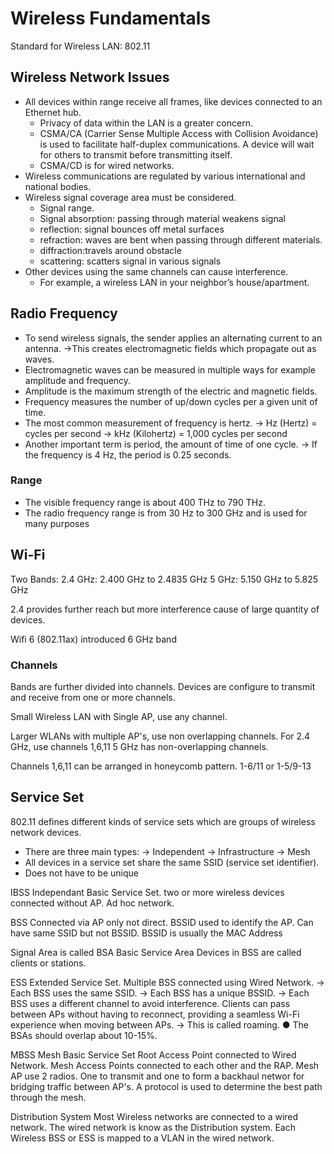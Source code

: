 # Wireless Fundamentals

Standard for Wireless LAN: 802.11

## Wireless Network Issues
- All devices within range receive all frames, like devices connected to an Ethernet hub.
    - Privacy of data within the LAN is a greater concern.
    - CSMA/CA (Carrier Sense Multiple Access with Collision Avoidance) is used to facilitate half-duplex communications. A device will wait for others to transmit before transmitting itself.
    - CSMA/CD is for wired networks.
- Wireless communications are regulated by various international and national bodies.
- Wireless signal coverage area must be considered.
    - Signal range.
    - Signal absorption: passing through material weakens signal
    - reflection: signal bounces off metal surfaces
    - refraction: waves are bent when passing through different materials.
    - diffraction:travels around obstacle
    - scattering: scatters signal in various signals
- Other devices using the same channels can cause interference.
    - For example, a wireless LAN in your neighbor’s house/apartment.

## Radio Frequency
- To send wireless signals, the sender applies an alternating current to an antenna.
→This creates electromagnetic fields which propagate out as waves.
- Electromagnetic waves can be measured in multiple ways for example amplitude and 
frequency.
- Amplitude is the maximum strength of the electric and magnetic fields.
-  Frequency measures the number of up/down cycles per a given unit of time.
- The most common measurement of frequency is hertz.
→ Hz (Hertz) = cycles per second
→ kHz (Kilohertz) = 1,000 cycles per second
- Another important term is period, the amount of time of one cycle.
→ If the frequency is 4 Hz, the period is 0.25 seconds.

### Range
- The visible frequency range is about 400 THz to 790 THz.
- The radio frequency range is from 30 Hz to 300 GHz and is used for many purposes

## Wi-Fi
Two Bands:
2.4 GHz: 2.400 GHz to 2.4835 GHz
5 GHz: 5.150 GHz to 5.825 GHz

2.4 provides further reach but more interference cause of large quantity of devices.

Wifi 6 (802.11ax) introduced 6 GHz band


### Channels
Bands are further divided into channels. Devices are configure to transmit and receive from one or more channels.

Small Wireless LAN with Single AP, use any channel.

Larger WLANs with multiple AP's, use non overlapping channels.
For 2.4 GHz, use channels 1,6,11
5 GHz has non-overlapping channels.

Channels 1,6,11 can be arranged in honeycomb pattern.
1-6/11 or 1-5/9-13

## Service Set
802.11 defines different kinds of service sets which are groups of 
wireless network devices.
- There are three main types:
→ Independent
→ Infrastructure
→ Mesh
- All devices in a service set share the same SSID (service set 
identifier).
- Does not have to be unique

IBSS
Independant Basic Service Set.
two or more wireless devices connected without AP.
Ad hoc network.

BSS
Connected via AP only not direct.
BSSID used to identify the AP.
Can have same SSID but not BSSID.
BSSID is usually the MAC Address

Signal Area is called BSA Basic Service Area
Devices in BSS are called clients or stations.


ESS
Extended Service Set.
Multiple BSS connected using Wired Network.
→ Each BSS uses the same SSID.
→ Each BSS has a unique BSSID.
→ Each BSS uses a different channel to avoid interference.
Clients can pass between APs without having to reconnect, 
providing a seamless Wi-Fi experience when moving 
between APs.
→ This is called roaming.
● The BSAs should overlap about 10-15%.

MBSS
Mesh Basic Service Set
Root Access Point connected to Wired Network.
Mesh Access Points connected to each other and the RAP.
Mesh AP use 2 radios. One to transmit and one to form a backhaul networ for bridging traffic between AP's.
A protocol is used to determine the best path through the mesh.

Distribution System
Most Wireless networks are connected to a wired network.
The wired network is know as the Distribution system.
Each Wireless BSS or ESS is mapped to a VLAN in the wired network.
